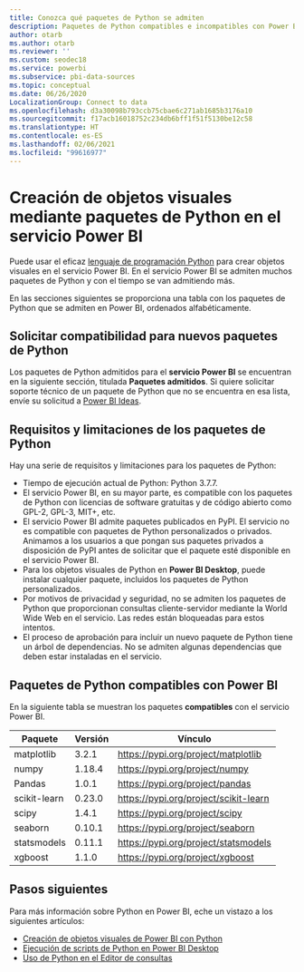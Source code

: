 ```yaml
---
title: Conozca qué paquetes de Python se admiten
description: Paquetes de Python compatibles e incompatibles con Power BI
author: otarb
ms.author: otarb
ms.reviewer: ''
ms.custom: seodec18
ms.service: powerbi
ms.subservice: pbi-data-sources
ms.topic: conceptual
ms.date: 06/26/2020
LocalizationGroup: Connect to data
ms.openlocfilehash: d3a30098b793ccb75cbae6c271ab1685b3176a10
ms.sourcegitcommit: f17acb16018752c234db6bff1f51f5130be12c58
ms.translationtype: HT
ms.contentlocale: es-ES
ms.lasthandoff: 02/06/2021
ms.locfileid: "99616977"
---
```

# <a name="create-visuals-by-using-python-packages-in-the-power-bi-service"></a>Creación de objetos visuales mediante paquetes de Python en el servicio Power BI
Puede usar el eficaz [lenguaje de programación Python](https://www.python.org/) para crear objetos visuales en el servicio Power BI. En el servicio Power BI se admiten muchos paquetes de Python y con el tiempo se van admitiendo más.

En las secciones siguientes se proporciona una tabla con los paquetes de Python que se admiten en Power BI, ordenados alfabéticamente. 

## <a name="request-support-for-a-new-python-package"></a>Solicitar compatibilidad para nuevos paquetes de Python
Los paquetes de Python admitidos para el **servicio Power BI** se encuentran en la siguiente sección, titulada **Paquetes admitidos**. Si quiere solicitar soporte técnico de un paquete de Python que no se encuentra en esa lista, envíe su solicitud a [Power BI Ideas](https://ideas.powerbi.com).

## <a name="requirements-and-limitations-of-python-packages"></a>Requisitos y limitaciones de los paquetes de Python
Hay una serie de requisitos y limitaciones para los paquetes de Python:

* Tiempo de ejecución actual de Python: Python 3.7.7.
* El servicio Power BI, en su mayor parte, es compatible con los paquetes de Python con licencias de software gratuitas y de código abierto como GPL-2, GPL-3, MIT+, etc.
* El servicio Power BI admite paquetes publicados en PyPI. El servicio no es compatible con paquetes de Python personalizados o privados. Animamos a los usuarios a que pongan sus paquetes privados a disposición de PyPI antes de solicitar que el paquete esté disponible en el servicio Power BI.
* Para los objetos visuales de Python en **Power BI Desktop**, puede instalar cualquier paquete, incluidos los paquetes de Python personalizados.
* Por motivos de privacidad y seguridad, no se admiten los paquetes de Python que proporcionan consultas cliente-servidor mediante la World Wide Web en el servicio. Las redes están bloqueadas para estos intentos.
* El proceso de aprobación para incluir un nuevo paquete de Python tiene un árbol de dependencias. No se admiten algunas dependencias que deben estar instaladas en el servicio.

## <a name="python-packages-that-are-supported-in-power-bi"></a>Paquetes de Python compatibles con Power BI
En la siguiente tabla se muestran los paquetes **compatibles** con el servicio Power BI.


|        Paquete        |   Versión   |                                   Vínculo                                   |
|-----------------------|-------------|--------------------------------------------------------------------------|
|matplotlib|3.2.1|https://pypi.org/project/matplotlib|
|numpy|1.18.4|https://pypi.org/project/numpy|
|Pandas|1.0.1|https://pypi.org/project/pandas|
|scikit-learn|0.23.0|https://pypi.org/project/scikit-learn|
|scipy|1.4.1|https://pypi.org/project/scipy|
|seaborn|0.10.1|https://pypi.org/project/seaborn|
|statsmodels|0.11.1|https://pypi.org/project/statsmodels|
|xgboost|1.1.0|https://pypi.org/project/xgboost|

## <a name="next-steps"></a>Pasos siguientes
Para más información sobre Python en Power BI, eche un vistazo a los siguientes artículos:

* [Creación de objetos visuales de Power BI con Python](desktop-python-visuals.md)
* [Ejecución de scripts de Python en Power BI Desktop](desktop-python-scripts.md)
* [Uso de Python en el Editor de consultas](desktop-python-in-query-editor.md)
